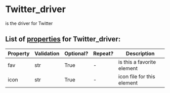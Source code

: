 <!--s_name-->
# Twitter_driver

<!--e_name-->

<!--s_role-->
<!--e_role-->

<!--s_descr-->
is the driver for Twitter

<!--e_descr-->

<!--s_tbl-->
## List of [properties](Properties.md) for __Twitter_driver__:

  | Property | Validation | Optional? | Repeat? | Description |
  | --- | --- | --- | --- | --- |
  | fav | str | True | - | is this a favorite element | 
  | icon | str | True | - | icon file for this element | 
<!--e_tbl-->

